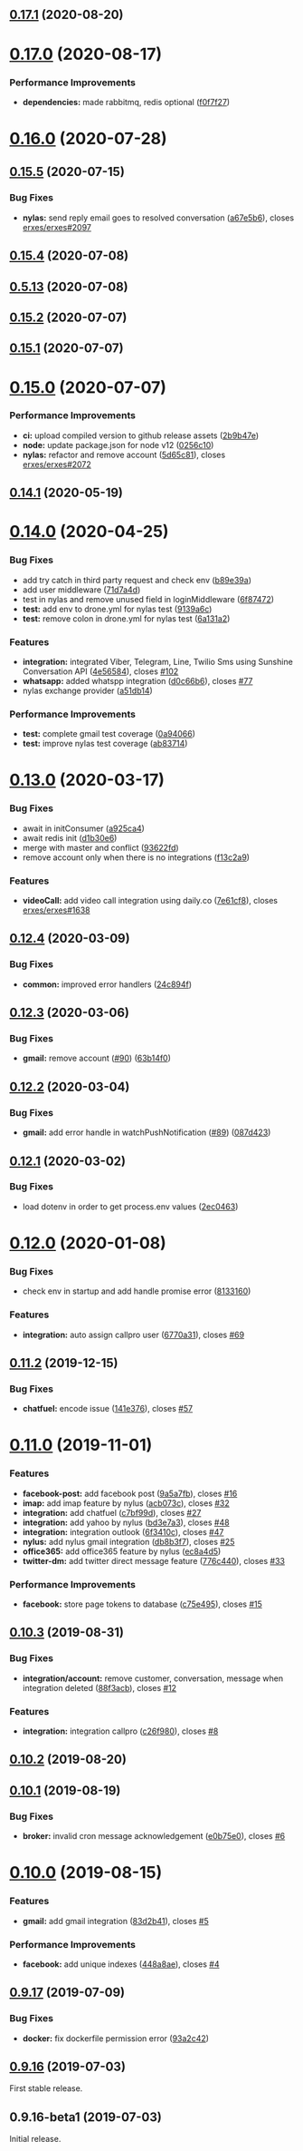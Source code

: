 ## [0.17.1](https://github.com/erxes/erxes-integrations/compare/0.17.0...0.17.1) (2020-08-20)

# [0.17.0](https://github.com/erxes/erxes-integrations/compare/0.16.0...0.17.0) (2020-08-17)


### Performance Improvements

* **dependencies:** made rabbitmq, redis optional ([f0f7f27](https://github.com/erxes/erxes-integrations/commit/f0f7f273c3afa31db3583bbf26e879ef95deb255))

# [0.16.0](https://github.com/erxes/erxes-integrations/compare/0.15.5...0.16.0) (2020-07-28)

## [0.15.5](https://github.com/erxes/erxes-integrations/compare/0.15.4...0.15.5) (2020-07-15)


### Bug Fixes

* **nylas:** send reply email goes to resolved conversation ([a67e5b6](https://github.com/erxes/erxes-integrations/commit/a67e5b632122204723ddc78a00f7dc95ae6254d1)), closes [erxes/erxes#2097](https://github.com/erxes/erxes/issues/2097)

## [0.15.4](https://github.com/erxes/erxes-integrations/compare/0.5.13...0.15.4) (2020-07-08)

## [0.5.13](https://github.com/erxes/erxes-integrations/compare/0.15.2...0.5.13) (2020-07-08)

## [0.15.2](https://github.com/erxes/erxes-integrations/compare/0.15.1...0.15.2) (2020-07-07)

## [0.15.1](https://github.com/erxes/erxes-integrations/compare/0.15.0...0.15.1) (2020-07-07)

# [0.15.0](https://github.com/erxes/erxes-integrations/compare/0.14.1...0.15.0) (2020-07-07)


### Performance Improvements

* **ci:** upload compiled version to github release assets ([2b9b47e](https://github.com/erxes/erxes-integrations/commit/2b9b47ebc7d08c3a0598c4c9e011361a466272e2))
* **node:** update package.json for node v12 ([0256c10](https://github.com/erxes/erxes-integrations/commit/0256c10139e41489e3800526881f961e2cae16d5))
* **nylas:** refactor and remove account ([5d65c81](https://github.com/erxes/erxes-integrations/commit/5d65c81b1279bb5d01c7764758afbaaac99751c7)), closes [erxes/erxes#2072](https://github.com/erxes/erxes/issues/2072)

## [0.14.1](https://github.com/erxes/erxes-integrations/compare/0.14.0...0.14.1) (2020-05-19)

# [0.14.0](https://github.com/erxes/erxes-integrations/compare/0.13.0...0.14.0) (2020-04-25)


### Bug Fixes

* add try catch in third party request and check env ([b89e39a](https://github.com/erxes/erxes-integrations/commit/b89e39af2ec0261c49534aff0e4b0ffc26b5ed4d))
* add user middleware ([71d7a4d](https://github.com/erxes/erxes-integrations/commit/71d7a4dafdee6c51a1f79f952c120782ea0de346))
* test in nylas and remove unused field in loginMiddleware ([6f87472](https://github.com/erxes/erxes-integrations/commit/6f87472079dd31e3abcb2f66a575c584c2aa4cbd))
* **test:** add env to drone.yml for nylas test ([9139a6c](https://github.com/erxes/erxes-integrations/commit/9139a6cd0a6ff862d3c8fa5787ce63622aed0558))
* **test:** remove colon in drone.yml for nylas test ([6a131a2](https://github.com/erxes/erxes-integrations/commit/6a131a2c6591938dc848260f8080ab5b9da0be3e))


### Features

* **integration:** integrated Viber, Telegram, Line, Twilio Sms using Sunshine Conversation API ([4e56584](https://github.com/erxes/erxes-integrations/commit/4e5658425590c3e9353f1563766366766140f170)), closes [#102](https://github.com/erxes/erxes-integrations/issues/102)
* **whatsapp:** added whatspp integration ([d0c66b6](https://github.com/erxes/erxes-integrations/commit/d0c66b67c17bc0922f120720eb29cb2e7dcbf245)), closes [#77](https://github.com/erxes/erxes-integrations/issues/77)
* nylas exchange provider ([a51db14](https://github.com/erxes/erxes-integrations/commit/a51db14bd6a0319623db985ffde5249ee4b6575f))


### Performance Improvements

* **test:** complete gmail test coverage ([0a94066](https://github.com/erxes/erxes-integrations/commit/0a94066225c94e281e43ddab4c849ef3e45658b0))
* **test:** improve nylas test coverage ([ab83714](https://github.com/erxes/erxes-integrations/commit/ab837141521db43cb7f64cbcba61ea822a551f21))

# [0.13.0](https://github.com/erxes/erxes-integrations/compare/0.12.4...0.13.0) (2020-03-17)


### Bug Fixes

* await in initConsumer ([a925ca4](https://github.com/erxes/erxes-integrations/commit/a925ca468e01e7a14f7ca6de35f9316133350805))
* await redis init ([d1b30e6](https://github.com/erxes/erxes-integrations/commit/d1b30e6642a8e5e2c9a00bfe749c5047341a1483))
* merge with master and conflict ([93622fd](https://github.com/erxes/erxes-integrations/commit/93622fdbe33058211d1c7a172484926df934ab3b))
* remove account only when there is no integrations ([f13c2a9](https://github.com/erxes/erxes-integrations/commit/f13c2a95196cb4eebd632502a39456ee44b45c38))


### Features

* **videoCall:** add video call integration using daily.co ([7e61cf8](https://github.com/erxes/erxes-integrations/commit/7e61cf89e4a5637fa5cbbacb7c17dd446180b1a2)), closes [erxes/erxes#1638](https://github.com/erxes/erxes/issues/1638)

## [0.12.4](https://github.com/erxes/erxes-integrations/compare/0.12.3...0.12.4) (2020-03-09)


### Bug Fixes

* **common:** improved error handlers ([24c894f](https://github.com/erxes/erxes-integrations/commit/24c894f9aa3a14085652316f9305c62727f995e3))

## [0.12.3](https://github.com/erxes/erxes-integrations/compare/0.12.2...0.12.3) (2020-03-06)


### Bug Fixes

* **gmail:** remove account ([#90](https://github.com/erxes/erxes-integrations/issues/90)) ([63b14f0](https://github.com/erxes/erxes-integrations/commit/63b14f0dfe5e06131db489a756f73bbc3ba97d44))

## [0.12.2](https://github.com/erxes/erxes-integrations/compare/0.12.1...0.12.2) (2020-03-04)


### Bug Fixes

* **gmail:** add error handle in watchPushNotification ([#89](https://github.com/erxes/erxes-integrations/issues/89)) ([087d423](https://github.com/erxes/erxes-integrations/commit/087d4235600c4a5cbc1beaaccd266771ab3b1b9a))

## [0.12.1](https://github.com/erxes/erxes-integrations/compare/0.12.0...0.12.1) (2020-03-02)


### Bug Fixes

* load dotenv in order to get process.env values ([2ec0463](https://github.com/erxes/erxes-integrations/commit/2ec046356668ba433f45f8d0e4faadd735b915b6))

# [0.12.0](https://github.com/erxes/erxes-integrations/compare/0.11.2...0.12.0) (2020-01-08)


### Bug Fixes

* check env in startup and add handle promise error ([8133160](https://github.com/erxes/erxes-integrations/commit/81331607bace41f8c6ac4be30db4fbda7563172e))


### Features

* **integration:** auto assign callpro user ([6770a31](https://github.com/erxes/erxes-integrations/commit/6770a3150dd19082be4dffba1f1010ca4c4a0564)), closes [#69](https://github.com/erxes/erxes-integrations/issues/69)

## [0.11.2](https://github.com/erxes/erxes-integrations/compare/0.11.0...0.11.2) (2019-12-15)


### Bug Fixes

* **chatfuel:** encode issue ([141e376](https://github.com/erxes/erxes-integrations/commit/141e3767305b1f3a992a338fc2d51338de1baf74)), closes [#57](https://github.com/erxes/erxes-integrations/issues/57)

# [0.11.0](https://github.com/erxes/erxes-integrations/compare/0.10.3...0.11.0) (2019-11-01)


### Features

* **facebook-post:** add facebook post ([9a5a7fb](https://github.com/erxes/erxes-integrations/commit/9a5a7fb)), closes [#16](https://github.com/erxes/erxes-integrations/issues/16)
* **imap:** add imap feature by nylus ([acb073c](https://github.com/erxes/erxes-integrations/commit/acb073c)), closes [#32](https://github.com/erxes/erxes-integrations/issues/32)
* **integration:** add chatfuel ([c7bf99d](https://github.com/erxes/erxes-integrations/commit/c7bf99d)), closes [#27](https://github.com/erxes/erxes-integrations/issues/27)
* **integration:** add yahoo by nylus ([bd3e7a3](https://github.com/erxes/erxes-integrations/commit/bd3e7a3)), closes [#48](https://github.com/erxes/erxes-integrations/issues/48)
* **integration:** integration outlook ([6f3410c](https://github.com/erxes/erxes-integrations/commit/6f3410c)), closes [#47](https://github.com/erxes/erxes-integrations/issues/47)
* **nylus:** add nylus gmail integration ([db8b3f7](https://github.com/erxes/erxes-integrations/commit/db8b3f7)), closes [#25](https://github.com/erxes/erxes-integrations/issues/25)
* **office365:** add office365 feature by nylus ([ec8a4d5](https://github.com/erxes/erxes-integrations/commit/ec8a4d5))
* **twitter-dm:** add twitter direct message feature ([776c440](https://github.com/erxes/erxes-integrations/commit/776c440)), closes [#33](https://github.com/erxes/erxes-integrations/issues/33)


### Performance Improvements

* **facebook:** store page tokens to database ([c75e495](https://github.com/erxes/erxes-integrations/commit/c75e495)), closes [#15](https://github.com/erxes/erxes-integrations/issues/15)

## [0.10.3](https://github.com/erxes/erxes-integrations/compare/0.10.2...0.10.3) (2019-08-31)


### Bug Fixes

* **integration/account:** remove customer, conversation, message when integration deleted ([88f3acb](https://github.com/erxes/erxes-integrations/commit/88f3acb)), closes [#12](https://github.com/erxes/erxes-integrations/issues/12)


### Features

* **integration:** integration callpro ([c26f980](https://github.com/erxes/erxes-integrations/commit/c26f980)), closes [#8](https://github.com/erxes/erxes-integrations/issues/8)

## [0.10.2](https://github.com/erxes/erxes-integrations/compare/0.10.1...0.10.2) (2019-08-20)

## [0.10.1](https://github.com/erxes/erxes-integrations/compare/0.10.0...0.10.1) (2019-08-19)


### Bug Fixes

* **broker:** invalid cron message acknowledgement ([e0b75e0](https://github.com/erxes/erxes-integrations/commit/e0b75e0)), closes [#6](https://github.com/erxes/erxes-integrations/issues/6)

# [0.10.0](https://github.com/erxes/erxes-integrations/compare/0.9.17...0.10.0) (2019-08-15)


### Features

* **gmail:** add gmail integration ([83d2b41](https://github.com/erxes/erxes-integrations/commit/83d2b41)), closes [#5](https://github.com/erxes/erxes-integrations/issues/5)


### Performance Improvements

* **facebook:** add unique indexes ([448a8ae](https://github.com/erxes/erxes-integrations/commit/448a8ae)), closes [#4](https://github.com/erxes/erxes-integrations/issues/4)

## [0.9.17](https://github.com/erxes/erxes-integrations/compare/0.9.16...0.9.17) (2019-07-09)


### Bug Fixes

* **docker:** fix dockerfile permission error ([93a2c42](https://github.com/erxes/erxes-integrations/commit/93a2c42))

## [0.9.16](https://github.com/erxes/erxes-integrations/compare/0.9.16-beta1...0.9.16) (2019-07-03)

First stable release.

## 0.9.16-beta1 (2019-07-03)

Initial release.